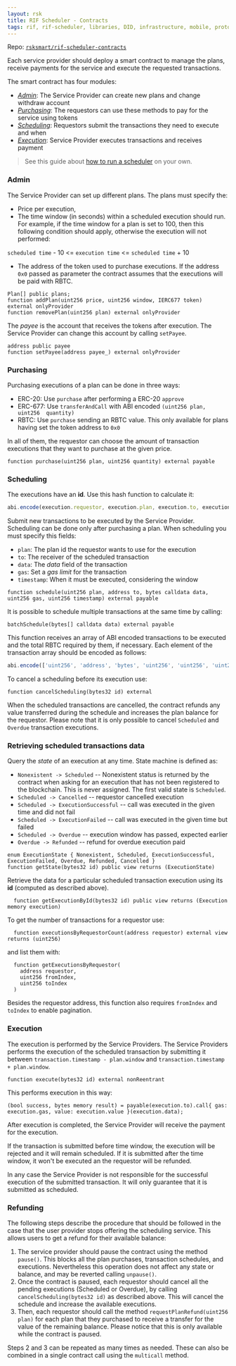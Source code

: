```yaml
---
layout: rsk
title: RIF Scheduler - Contracts
tags: rif, rif-scheduler, libraries, DID, infrastructure, mobile, protocols, mvp, design, rbtc, defi, decentralized, quick-start, guides, tutorial, networks, dapps, tools, rsk, ethereum, smart-contracts, install, get-started, how-to, mainnet, testnet, contracts, wallets, web3, crypto
---
```


Repo: [`rsksmart/rif-scheduler-contracts`](https://github.com/rsksmart/rif-scheduler-contracts)

Each service provider should deploy a smart contract to manage the plans,
receive payments for the service and execute the requested transactions.

The smart contract has four modules:

- [_Admin_](#admin): The Service Provider can create new plans and change withdraw account
- [_Purchasing_](#purchasing): The requestors can use these methods to pay for the service using tokens
- [_Scheduling_](#scheduling): Requestors submit the transactions they need to execute and when
- [_Execution_](#execution): Service Provider executes transactions and receives payment

> See this guide about [how to run a scheduler](../run) on your own.

### Admin

The Service Provider can set up different plans.
The plans must specify the:
- Price per execution,
- The time window (in seconds) within a scheduled execution should run.
For example, if the time window for a plan is set to 100, then this following condition should apply, otherwise the execution will not performed:

 `scheduled time` - 10 <= `execution time` <=  `scheduled time` + 10
- The address of the token used to purchase executions. If the address `0x0` passed as parameter the contract assumes that the executions will be paid with RBTC.

```solidity
Plan[] public plans;
function addPlan(uint256 price, uint256 window, IERC677 token) external onlyProvider
function removePlan(uint256 plan) external onlyProvider
```

The _payee_ is the account that receives the tokens after execution.
The Service Provider can change this account by calling `setPayee`.

```solidity
address public payee
function setPayee(address payee_) external onlyProvider
```

### Purchasing

Purchasing executions of a plan can be done in three ways:

- ERC-20: Use `purchase` after performing a ERC-20 `approve`
- ERC-677: Use `transferAndCall` with ABI encoded `(uint256 plan, uint256  quantity)`
- RBTC: Use `purchase` sending an RBTC value. This only available for plans having set the token address to `0x0`

In all of them, the requestor can choose the amount of transaction executions
that they want to purchase at the given price.

```solidity
function purchase(uint256 plan, uint256 quantity) external payable
```

### Scheduling
The executions have an **id**. Use this hash function to calculate it:

```js
abi.encode(execution.requestor, execution.plan, execution.to, execution.data, execution.gas, execution.timestamp, execution.value)
```

Submit new transactions to be executed by the Service Provider.
Scheduling can be done only after purchasing a plan.
When scheduling you must specify this fields:

- `plan`: The plan id the requestor wants to use for the execution
- `to`: The receiver of the scheduled transaction
- `data`: The _data_ field of the transaction
- `gas`: Set a _gas limit_ for the transaction
- `timestamp`: When it must be executed, considering the window

```solidity
function schedule(uint256 plan, address to, bytes calldata data, uint256 gas, uint256 timestamp) external payable
```

It is possible to schedule multiple transactions at the same time by calling:

```solidity 
batchSchedule(bytes[] calldata data) external payable
```

This function receives an array of ABI encoded transactions to be executed and the total RBTC required by them, if necessary.
Each element of the transaction array should be encoded as follows:

```js
abi.encode(['uint256', 'address', 'bytes', 'uint256', 'uint256', 'uint256'], [execution.plan, execution.to, execution.data, execution.gas, execution.timestamp, execution.value])
```

To cancel a scheduling before its execution use:

```solidity
function cancelScheduling(bytes32 id) external
```
When the scheduled transactions are cancelled, the contract refunds any value transferred during the schedule and increases the plan balance for the requestor.
Please note that it is only possible to cancel `Scheduled` and `Overdue` transaction executions.

### Retrieving scheduled transactions data

Query the _state_ of an execution at any time. State machine is defined as:

- `Nonexistent -> Scheduled` -- Nonexistent status is returned by the contract when asking for an execution that has not been registered to the blockchain. This is never assigned. The first valid state is `Scheduled`. 
- `Scheduled -> Cancelled` -- requestor cancelled execution
- `Scheduled -> ExecutionSuccessful` -- call was executed in the given time and did not fail
- `Scheduled -> ExecutionFailed` -- call was executed in the given time but failed
- `Scheduled -> Overdue` -- execution window has passed, expected earlier
- `Overdue -> Refunded` -- refund for overdue execution paid

```solidity
enum ExecutionState { Nonexistent, Scheduled, ExecutionSuccessful, ExecutionFailed, Overdue, Refunded, Cancelled }
function getState(bytes32 id) public view returns (ExecutionState)
```

Retrieve the data for a particular scheduled transaction execution using its **id** (computed as described above).

```solidity
  function getExecutionById(bytes32 id) public view returns (Execution memory execution)
```

To get the number of transactions for a requestor use:

```solidity
  function executionsByRequestorCount(address requestor) external view returns (uint256)
```
 and list them with:
```solidity
  function getExecutionsByRequestor(
    address requestor,
    uint256 fromIndex,
    uint256 toIndex
  )
  ```
 Besides the requestor address, this function also requires `fromIndex` and `toIndex` to enable pagination.
 


### Execution

The execution is performed by the Service Providers.
The Service Providers performs the execution of the scheduled transaction by submitting it between `transaction.timestamp - plan.window` and `transaction.timestamp + plan.window`.

```solidity
function execute(bytes32 id) external nonReentrant
```

This performs execution in this way:

```solidity
(bool success, bytes memory result) = payable(execution.to).call{ gas: execution.gas, value: execution.value }(execution.data);
```

After execution is completed, the Service Provider will receive
the payment for the execution.

If the transaction is submitted before time window, the execution will be rejected and it will remain scheduled.
If it is submitted after the time window, it won't be executed an the requestor will be refunded.

In any case the Service Provider is not responsible for the successful execution of the submitted transaction. It will only guarantee that it is submitted as scheduled.

### Refunding

The following steps describe the procedure that should be followed in the case that the user provider stops offering the scheduling service. This allows users to get a refund for their available balance:

1. The service provider should pause the contract using the method `pause()`. This blocks all the plan purchases, transaction schedules, and executions.
    Nevertheless this operation does not affect any state or balance, and may be reverted calling `unpause()`.
2. Once the contract is paused, each requestor should cancel all the pending executions (Scheduled or Overdue), by calling `cancelScheduling(bytes32 id)` as described above. This will cancel the schedule and increase the available executions. 
3. Then, each requestor should call the method `requestPlanRefund(uint256 plan)` for each plan that they purchased to receive a transfer for the value of the remaining balance. Please notice that this is only available while the contract is paused.

Steps 2 and 3 can be repeated as many times as needed. These can also be combined in a single contract call using the `multicall` method.

